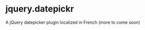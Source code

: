 jquery.datepickr
================

A jQuery datepicker plugin localized in French (more to come soon)
